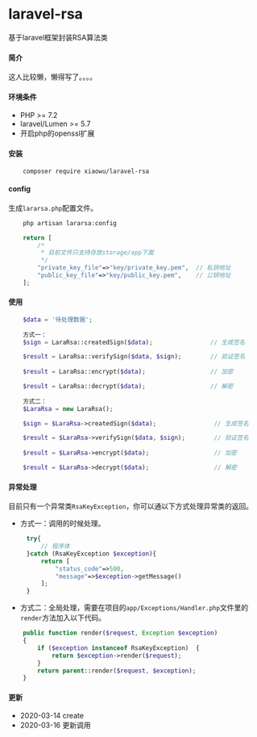 # laravel-rsa
基于laravel框架封装RSA算法类

#### 简介
这人比较懒，懒得写了。。。。

#### 环境条件
 - PHP >= 7.2
 - laravel/Lumen >= 5.7
 - 开启php的openssl扩展

#### 安装
```composer
    composer require xiaowu/laravel-rsa
```

#### config
生成`lararsa.php`配置文件。
```php
    php artisan lararsa:config

    return [
        /*
         * 目前文件只支持存放storage/app下面
         */
        "private_key_file"=>"key/private_key.pem",  // 私钥地址
        "public_key_file"=>"key/public_key.pem",    // 公钥地址
    ];

```
#### 使用
```php
    $data = '待处理数据';
   
    方式一：
    $sign = LaraRsa::createdSign($data);                // 生成签名

    $result = LaraRsa::verifySign($data, $sign);        // 验证签名
    
    $result = LaraRsa::encrypt($data);                  // 加密

    $result = LaraRsa::decrypt($data);                  // 解密
    
    方式二：
    $LaraRsa = new LaraRsa();

    $sign = $LaraRsa->createdSign($data);                // 生成签名

    $result = $LaraRsa->verifySign($data, $sign);        // 验证签名
    
    $result = $LaraRsa->encrypt($data);                  // 加密

    $result = $LaraRsa->decrypt($data);                  // 解密

```

#### 异常处理
目前只有一个异常类`RsaKeyException`，你可以通以下方式处理异常类的返回。
- 方式一：调用的时候处理。
```php
     try{
         // 程序体
     }catch (RsaKeyException $exception){
         return [
             "status_code"=>500,
             "message"=>$exception->getMessage()
         ];
     }
```
- 方式二：全局处理，需要在项目的`app/Exceptions/Handler.php`文件里的`render`方法加入以下代码。
```php
    public function render($request, Exception $exception)
    {
        if ($exception instanceof RsaKeyException)  {
            return $exception->render($request);
        }
        return parent::render($request, $exception);
    }
```

#### 更新
- 2020-03-14 create
- 2020-03-16 更新调用

